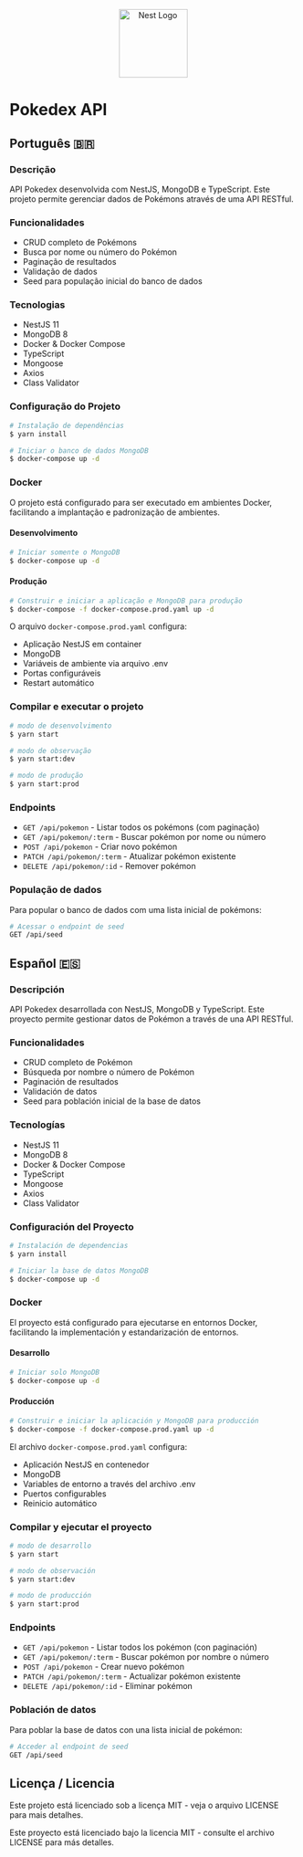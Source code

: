 <p align="center">
  <a href="http://nestjs.com/" target="blank"><img src="https://nestjs.com/img/logo-small.svg" width="120" alt="Nest Logo" /></a>
</p>

# Pokedex API

## Português 🇧🇷

### Descrição

API Pokedex desenvolvida com NestJS, MongoDB e TypeScript. Este projeto permite gerenciar dados de Pokémons através de uma API RESTful.

### Funcionalidades

- CRUD completo de Pokémons
- Busca por nome ou número do Pokémon
- Paginação de resultados
- Validação de dados
- Seed para população inicial do banco de dados

### Tecnologias

- NestJS 11
- MongoDB 8
- Docker & Docker Compose
- TypeScript
- Mongoose
- Axios
- Class Validator

### Configuração do Projeto

```bash
# Instalação de dependências
$ yarn install

# Iniciar o banco de dados MongoDB
$ docker-compose up -d
```

### Docker

O projeto está configurado para ser executado em ambientes Docker, facilitando a implantação e padronização de ambientes.

#### Desenvolvimento

```bash
# Iniciar somente o MongoDB
$ docker-compose up -d
```

#### Produção

```bash
# Construir e iniciar a aplicação e MongoDB para produção
$ docker-compose -f docker-compose.prod.yaml up -d
```

O arquivo `docker-compose.prod.yaml` configura:
- Aplicação NestJS em container
- MongoDB
- Variáveis de ambiente via arquivo .env
- Portas configuráveis
- Restart automático

### Compilar e executar o projeto

```bash
# modo de desenvolvimento
$ yarn start

# modo de observação
$ yarn start:dev

# modo de produção
$ yarn start:prod
```

### Endpoints

- `GET /api/pokemon` - Listar todos os pokémons (com paginação)
- `GET /api/pokemon/:term` - Buscar pokémon por nome ou número
- `POST /api/pokemon` - Criar novo pokémon
- `PATCH /api/pokemon/:term` - Atualizar pokémon existente
- `DELETE /api/pokemon/:id` - Remover pokémon

### População de dados

Para popular o banco de dados com uma lista inicial de pokémons:

```bash
# Acessar o endpoint de seed
GET /api/seed
```

## Español 🇪🇸

### Descripción

API Pokedex desarrollada con NestJS, MongoDB y TypeScript. Este proyecto permite gestionar datos de Pokémon a través de una API RESTful.

### Funcionalidades

- CRUD completo de Pokémon
- Búsqueda por nombre o número de Pokémon
- Paginación de resultados
- Validación de datos
- Seed para población inicial de la base de datos

### Tecnologías

- NestJS 11
- MongoDB 8
- Docker & Docker Compose
- TypeScript
- Mongoose
- Axios
- Class Validator

### Configuración del Proyecto

```bash
# Instalación de dependencias
$ yarn install

# Iniciar la base de datos MongoDB
$ docker-compose up -d
```

### Docker

El proyecto está configurado para ejecutarse en entornos Docker, facilitando la implementación y estandarización de entornos.

#### Desarrollo

```bash
# Iniciar solo MongoDB
$ docker-compose up -d
```

#### Producción

```bash
# Construir e iniciar la aplicación y MongoDB para producción
$ docker-compose -f docker-compose.prod.yaml up -d
```

El archivo `docker-compose.prod.yaml` configura:
- Aplicación NestJS en contenedor
- MongoDB
- Variables de entorno a través del archivo .env
- Puertos configurables
- Reinicio automático

### Compilar y ejecutar el proyecto

```bash
# modo de desarrollo
$ yarn start

# modo de observación
$ yarn start:dev

# modo de producción
$ yarn start:prod
```

### Endpoints

- `GET /api/pokemon` - Listar todos los pokémon (con paginación)
- `GET /api/pokemon/:term` - Buscar pokémon por nombre o número
- `POST /api/pokemon` - Crear nuevo pokémon
- `PATCH /api/pokemon/:term` - Actualizar pokémon existente
- `DELETE /api/pokemon/:id` - Eliminar pokémon

### Población de datos

Para poblar la base de datos con una lista inicial de pokémon:

```bash
# Acceder al endpoint de seed
GET /api/seed
```

## Licença / Licencia

Este projeto está licenciado sob a licença MIT - veja o arquivo LICENSE para mais detalhes.

Este proyecto está licenciado bajo la licencia MIT - consulte el archivo LICENSE para más detalles.
